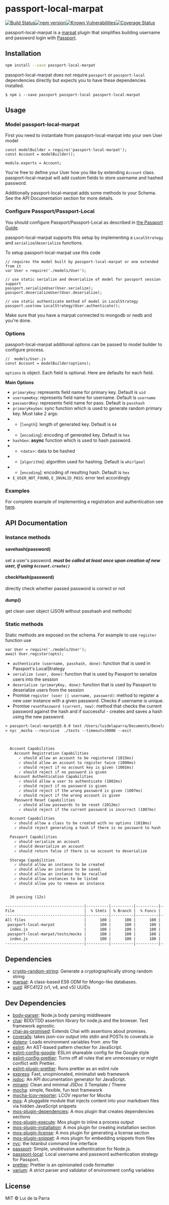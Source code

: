 <!--@h1([pkg.name])-->
# passport-local-marpat
<!--/@-->

[![Build Status](https://travis-ci.com/Luidog/passport-local-marpat.svg?branch=master)](https://travis-ci.com/Luidog/passport-local-marpat)[![npm version](https://badge.fury.io/js/passport-local-marpat.svg)](https://badge.fury.io/js/passport-local-marpat)[![Known Vulnerabilities](https://snyk.io/test/github/Luidog/passport-local-marpat/badge.svg?targetFile=package.json)](https://snyk.io/test/github/Luidog/passport-local-marpat?targetFile=package.json)[![Coverage Status](https://coveralls.io/repos/github/Luidog/passport-local-marpat/badge.svg?branch=master)](https://coveralls.io/github/Luidog/passport-local-marpat?branch=master)

passport-local-marpat is a [marpat](https://github.com/luidog/marpat) plugin that simplifies building username and password login with [Passport](http://passportjs.org).

<!--@installation()-->
## Installation

```sh
npm install --save passport-local-marpat
```
<!--/@-->

passport-local-marpat does not require `passport` or `passport-local` dependencies directly but expects you to have these dependencies installed.

    $ npm i --save passport passport-local passport-local-marpat

## Usage

### Model passport-local-marpat

First you need to instantiate from passport-local-marpat into your own User model

    const modelBuilder = require('passport-local-marpat');
    const Account = modelBuilder();

    module.exports = Account;

You're free to define your User how you like by extending `Account` class. passport-local-marpat will add custom fields to store username and hashed password.

Additionally passport-local-marpat adds some methods to your Schema. See the API Documentation section for more details.

### Configure Passport/Passport-Local

You should configure Passport/Passport-Local as described in [the Passport Guide](http://passportjs.org/guide/configure/).

passport-local-marpat supports this setup by implementing a `LocalStrategy` and `serialize`/`deserialize` functions.

To setup passport-local-marpat use this code

    // requires the model built by passport-local-marpat or one extended from it
    var User = require('./models/User');

    // use static serialize and deserialize of model for passport session support
    passport.serializeUser(User.serialize);
    passport.deserializeUser(User.deserialize);

    // use static authenticate method of model in LocalStrategy
    passport.use(new LocalStrategy(User.authenticate));

Make sure that you have a marpat connected to mongodb or nedb and you're done.

### Options

passport-local-marpat additional options can be passed to model builder to configure process.

    //  models/User.js
    const Account = modelBuilder(options);

`options` is object. Each field is optional. Here are defaults for each field.

**Main Options**

- `primaryKey`: represents field name for primary key. Default is `uid`
- `usernameKey`: represents field name for username. Default is `username`
- `passwordKey`: represents field name for pass. Default is `passhash`
- `primaryKeyGen`: sync function which is used to generate random primary key. Must take 2 args:
- - [`length`]&#x3A; length of generated key. Default is `64`
- - [`encoding`]&#x3A; encoding of generated key. Default is `hex`
- `hashGen`: **async** function which is used to hash password.
- - &lt;`data`>: data to be hashed
- - [`algorithm`]&#x3A; algorithm used for hashing. Default is `whirlpool`
- - [`encoding`]&#x3A; encoding of resulting hash. Default is `hex`
- `E_USER_NOT_FOUND`, `E_INVALID_PASS`: error text accordingly

### Examples

For complete example of implementing a registration and authentication see [here](https://github.com/luidog/passport-local-marpat/tree/master/example).

## API Documentation

### Instance methods

#### savehash(password)

set a user's password. **_must be called at least once upon creation of new user, if using `Account.create()`_**

#### checkHash(password)

directly check whether passed password is correct or not

#### dump()

get clean user object (JSON without passhash and methods)

### Static methods

Static methods are exposed on the schema. For example to use `register` function use

    var User = require('./models/User');
    await User.register(opts);

- `authenticate (username, passhash, done)`: function that is used in Passport's LocalStrategy
- `serialize (user, done)`: function that is used by Passport to serialize users into the session
- `deserialize (primaryKey, done)`: function that is used by Passport to deserialize users from the session
- Promise `register (user || username, password)`: method to register a new user instance with a given password. Checks if username is unique.
- Promise `resetPassword (current, new)`: method that checks the current password against the hash and if successful - creates and saves a hash using the new password.

<!--@execute('npm run test',[])-->
```default
> passport-local-marpat@3.0.0 test /Users/luidelaparra/Documents/Development/passport-local-marpat
> nyc _mocha --recursive  ./tests --timeout=30000 --exit



  Account Capabilities
    Account Registration Capabilities
      ✓ should allow an account to be registered (1015ms)
      ✓ should allow an account to register twice (1000ms)
      ✓ should reject if no account key is given (1001ms)
      ✓ should reject if no password is given
    Account Authentication Capabilities
      ✓ should allow a user to authenticate (1002ms)
      ✓ should reject if no password is given
      ✓ should reject if the wrong password is given (1007ms)
      ✓ should reject if the wrong account is given
    Password Reset Capabilities
      ✓ should allow passwords to be reset (2012ms)
      ✓ should reject if the current password is incorrect (1007ms)

  Account Capabilities
    ✓ should allow a class to be created with no options (1018ms)
    ✓ should reject generating a hash if there is no password to hash

  Passport Capabilities
    ✓ should serialize an account
    ✓ should deserialize an account
    ✓ should return false if there is no account to deserialize

  Storage Capabilities
    ✓ should allow an instance to be created
    ✓ should allow an instance to be saved.
    ✓ should allow an instance to be recalled
    ✓ should allow instances to be listed
    ✓ should allow you to remove an instance


  20 passing (12s)

-----------------------------------|----------|----------|----------|----------|-------------------|
File                               |  % Stmts | % Branch |  % Funcs |  % Lines | Uncovered Line #s |
-----------------------------------|----------|----------|----------|----------|-------------------|
All files                          |      100 |      100 |      100 |      100 |                   |
 passport-local-marpat             |      100 |      100 |      100 |      100 |                   |
  index.js                         |      100 |      100 |      100 |      100 |                   |
 passport-local-marpat/tests/mocks |      100 |      100 |      100 |      100 |                   |
  index.js                         |      100 |      100 |      100 |      100 |                   |
-----------------------------------|----------|----------|----------|----------|-------------------|
```
<!--/@-->

<!--@dependencies()-->
## <a name="dependencies">Dependencies</a>

- [crypto-random-string](https://github.com/sindresorhus/crypto-random-string): Generate a cryptographically strong random string
- [marpat](https://github.com/luidog/marpat): A class-based ES6 ODM for Mongo-like databases.
- [uuid](https://github.com/kelektiv/node-uuid): RFC4122 (v1, v4, and v5) UUIDs

<!--/@-->

<!--@devDependencies()-->
## <a name="dev-dependencies">Dev Dependencies</a>

- [body-parser](https://github.com/expressjs/body-parser): Node.js body parsing middleware
- [chai](https://github.com/chaijs/chai): BDD/TDD assertion library for node.js and the browser. Test framework agnostic.
- [chai-as-promised](https://github.com/domenic/chai-as-promised): Extends Chai with assertions about promises.
- [coveralls](https://github.com/nickmerwin/node-coveralls): takes json-cov output into stdin and POSTs to coveralls.io
- [dotenv](https://github.com/motdotla/dotenv): Loads environment variables from .env file
- [eslint](https://github.com/eslint/eslint): An AST-based pattern checker for JavaScript.
- [eslint-config-google](https://github.com/google/eslint-config-google): ESLint shareable config for the Google style
- [eslint-config-prettier](https://github.com/prettier/eslint-config-prettier): Turns off all rules that are unnecessary or might conflict with Prettier.
- [eslint-plugin-prettier](https://github.com/prettier/eslint-plugin-prettier): Runs prettier as an eslint rule
- [express](https://github.com/expressjs/express): Fast, unopinionated, minimalist web framework
- [jsdoc](https://github.com/jsdoc3/jsdoc): An API documentation generator for JavaScript.
- [minami](https://github.com/Nijikokun/minami): Clean and minimal JSDoc 3 Template / Theme
- [mocha](https://github.com/mochajs/mocha): simple, flexible, fun test framework
- [mocha-lcov-reporter](https://github.com/StevenLooman/mocha-lcov-reporter): LCOV reporter for Mocha
- [mos](https://github.com/mosjs/mos): A pluggable module that injects content into your markdown files via hidden JavaScript snippets
- [mos-plugin-dependencies](https://github.com/mosjs/mos/tree/master/packages/mos-plugin-dependencies): A mos plugin that creates dependencies sections
- [mos-plugin-execute](https://github.com/team-767/mos-plugin-execute): Mos plugin to inline a process output
- [mos-plugin-installation](https://github.com/mosjs/mos/tree/master/packages/mos-plugin-installation): A mos plugin for creating installation section
- [mos-plugin-license](https://github.com/mosjs/mos-plugin-license): A mos plugin for generating a license section
- [mos-plugin-snippet](https://github.com/mosjs/mos/tree/master/packages/mos-plugin-snippet): A mos plugin for embedding snippets from files
- [nyc](https://github.com/istanbuljs/nyc): the Istanbul command line interface
- [passport](https://github.com/jaredhanson/passport): Simple, unobtrusive authentication for Node.js.
- [passport-local](https://github.com/jaredhanson/passport-local): Local username and password authentication strategy for Passport.
- [prettier](https://github.com/prettier/prettier): Prettier is an opinionated code formatter
- [varium](https://npmjs.org/package/varium): A strict parser and validator of environment config variables

<!--/@-->

<!--@license()-->
## License

MIT © Lui de la Parra
<!--/@-->
